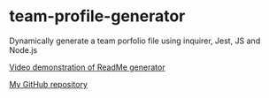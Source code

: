 # team-profile-generator


Dynamically generate  a team porfolio file using inquirer, Jest, JS and Node.js

[Video demonstration of ReadMe generator](https://drive.google.com/file/d/1uSeY7Mo4sEm_L1unjYdiyrT511YuHfNZ/view)

[My GitHub repository](https://github.com/KaylaVangel/team-profile-generator)

